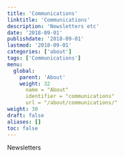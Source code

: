 ```yaml
---
title: 'Communications'
linktitle: 'Communications'
description: 'Newsletters etc'
date: '2018-09-01'
publishdate: '2018-09-01'
lastmod: '2018-09-01'
categories: ['about']
tags: ['Communications']
menu:
  global:
    parent: 'About'
    weight: 32
	  name = "About"
      identifier = "communications"
      url = "/about/communications/"
weight: 30
draft: false
aliases: []
toc: false
---
```


Newsletters